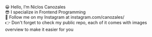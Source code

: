 😀 Hello, I’m Niclos Canozales <br/>
😎 I specialize in Frontend Programming <br />
🤩 Follow me on my Instagram at instagram.com/canozales/ <br />
👉 Don't forget to check my public repo, each of it comes with images overview to make it easier for you
<br />
